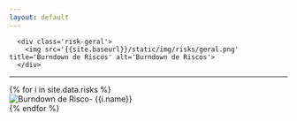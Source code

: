 ```yaml
---
layout: default
---
```


<div class='well risks'>

      <div class='risk-geral'>
        <img src='{{site.baseurl}}/static/img/risks/geral.png' title='Burndown de Riscos' alt='Burndown de Riscos'>
      </div>

  <hr>

  <div class="card-deck">
    {% for i in site.data.risks %}
      <div class="card bg-primary">
        <div class="card-body text-center">
            <img src='{{site.baseurl}}/static/img/risks/risco_{{i.number}}.png' title='Burndown de Risco- {{i.name}}' alt='Burndown de Risco- {{i.name}}'>
          </div>
        </div>
    {% endfor %}
  </div>
</div>
